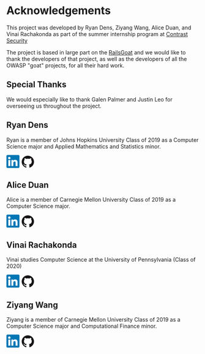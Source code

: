# Acknowledgements
This project was developed by Ryan Dens, Ziyang Wang, Alice Duan, and Vinai Rachakonda 
as part of the summer internship program at [Contrast Security](https://www.contrastsecurity.com)

The project is based in large part on the [RailsGoat](https://github.com/OWASP/railsgoat) and we 
would like to thank the developers of that project, as well as the developers of all the OWASP "goat" 
projects, for all their hard work.

## Special Thanks
We would especially like to thank Galen Palmer and Justin Leo for overseeing us throughout
the project. 

## Ryan Dens
Ryan is a member of Johns Hopkins University Class of 2019 as a Computer Science major 
and Applied Mathematics and Statistics minor. 

[![Ryan Dens LinkedIn](ln.png)](https://www.linkedin.com/in/ryan-dens)
[![Ryan Dens Github](GitHub-Mark-32px.png)](https://github.com/ryandens)

## Alice Duan
Alice is a member of Carnegie Mellon University Class of 2019 as a Computer Science major.

[![Alice Duan LinkedIn](ln.png)](https://www.linkedin.com/in/alice-duan-ab8496146/)
[![Alice Duan Github](GitHub-Mark-32px.png)](https://github.com/alice-duan)

## Vinai Rachakonda
Vinai studies Computer Science at the University of Pennsylvania (Class of 2020)

[![Vinai Rachakonda LinkedIn](ln.png)](https://www.linkedin.com/in/vinaichandra-rachakonda-a41927117/)
[![Vinai Rachakonda Github](GitHub-Mark-32px.png)](https://github.com/ERHSQuizbowl)

## Ziyang Wang
Ziyang is a member of Carnegie Mellon University Class of 2019 as a Computer Science major 
and Computational Finance minor. 

[![Ziyang Wang LinkedIn](ln.png)](https://www.linkedin.com/in/ziyang-wang-170aa0143/)
[![Ziyang Wang Github](GitHub-Mark-32px.png)](https://github.com/ziyangw)
